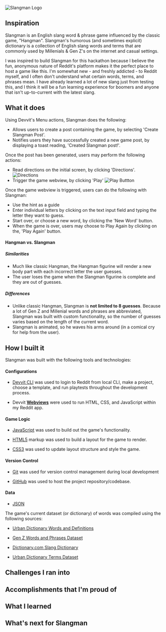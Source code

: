 ![Slangman Logo](https://i.im.ge/2024/12/15/zPdSOy.logo.png)

## Inspiration

Slangman is an English slang word & phrase game influenced by the classic game, "Hangman". Slangman's humorous (and sometimes explicit) dictionary is a collection of English slang words and terms that are commonly used by Millenials & Gen Z's on the internet and casual settings. 

I was inspired to build Slangman for this hackathon because I believe the fun, anonymous nature of Reddit's platform makes it the perfect place to host a game like this. I'm somewhat new - and freshly addicted - to Reddit myself, and I often don't understand what certain words, terms, and phrases mean. I have already learned a lot of new slang just from testing this, and I think it will be a fun learning experience for boomers and anyone that isn't up-to-current with the latest slang.

## What it does

Using Devvit's Menu actions, Slangman does the following: 
- Allows users to create a post containing the game, by selecting 'Create Slangman Post'.
- Notifies users they have successfully created a new game post, by displaying a toast reading, 'Created Slangman post!'.

Once the post has been generated, users may perform the following actions:
- Read directions on the initial screen, by clicking 'Directions'.
![Directions]()
- Trigger the game webview, by clicking 'Play'
![Play Buttton]()

Once the game webview is triggered, users can do the following with Slangman:
- Use the hint as a guide
- Enter individual letters by clicking on the text input field and typing the letter they want to guess.
- Start over, or choose a new word, by clicking the 'New Word' button.
- When the game is over, users may choose to Play Again by clicking on the, 'Play Again' button.

#### Hangman vs. Slangman

##### Similarities
- Much like classic Hangman, the Hangman figurine will render a new body part with each incorrect letter the user guesses. 
- The user loses the game when the Slangman figurine is complete and they are out of guesses. 

##### Differences
- Unlike classic Hangman, Slangman is **not limited to 8 guesses**. Because a lot of Gen Z and Millenial words and phrases are abbreviated, Slangman was built with custom functionality, so the number of guesses varies based on the length of the current word.
- Slangman is animated, so he waves his arms around (in a comical cry for help from the user).

## How I built it

Slangman was built with the following tools and technologies:

#### Configurations

- [Devvit CLI](https://developers.reddit.com/docs/dev_guide) was used to login to Reddit from local CLI, make a project,  choose a template, and run playtests throughout the development process.

- Devvit **[Webviews](https://developers.reddit.com/docs/webviews)** were used to run HTML, CSS, and JavaScript within my  Reddit app.

#### Game Logic 

- [JavaScript](https://developer.mozilla.org/en-US/docs/Web/JavaScript) was used to build out the game's functionality.
  
- [HTML5](https://developer.mozilla.org/en-US/docs/Glossary/HTML5) markup was used to build a layout for the game to render. 

- [CSS3](https://developer.mozilla.org/en-US/docs/Web/CSS) was used to update layout structure and style the game.

#### Version Control

- [Git](https://git-scm.com/doc) was used for version control management during local development

- [GitHub](https://github.com) was used to host the project repository/codebase.

#### Data

- [JSON](https://www.json.org/json-en.html) 
  
The game's current dataset (or dictionary) of words was compiled using the following sources:

- [Urban Dictionary Words and Definitions](https://www.kaggle.com/datasets/therohk/urban-dictionary-words-dataset)

- [Gen Z Words and Phrases Dataset](https://www.kaggle.com/datasets/tawfiayeasmin/gen-z-words-and-phrases-dataset)

- [Dictionary.com Slang Dictionary](https://www.dictionary.com/e/slang/)

- [Urban Dictionary Terms Dataset](https://www.kaggle.com/datasets/athontz/urban-dictionary-terms)

## Challenges I ran into

## Accomplishments that I'm proud of

## What I learned

## What's next for Slangman

